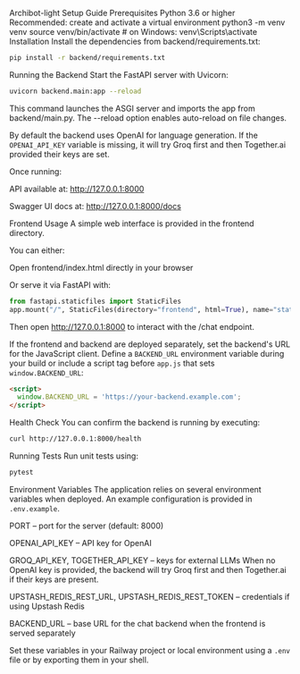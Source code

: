 Archibot-light Setup Guide
Prerequisites
Python 3.6 or higher
Recommended: create and activate a virtual environment
python3 -m venv venv
source venv/bin/activate   # on Windows: venv\Scripts\activate
Installation
Install the dependencies from backend/requirements.txt:
```bash
pip install -r backend/requirements.txt
```
Running the Backend
Start the FastAPI server with Uvicorn:
```bash
uvicorn backend.main:app --reload
```
This command launches the ASGI server and imports the app from backend/main.py.
The --reload option enables auto-reload on file changes.

By default the backend uses OpenAI for language generation. If the
`OPENAI_API_KEY` variable is missing, it will try Groq first and then
Together.ai provided their keys are set.

Once running:

API available at: http://127.0.0.1:8000

Swagger UI docs at: http://127.0.0.1:8000/docs

Frontend Usage
A simple web interface is provided in the frontend directory.

You can either:

Open frontend/index.html directly in your browser

Or serve it via FastAPI with:
```python
from fastapi.staticfiles import StaticFiles
app.mount("/", StaticFiles(directory="frontend", html=True), name="static")
```
Then open http://127.0.0.1:8000 to interact with the /chat endpoint.

If the frontend and backend are deployed separately, set the backend's
URL for the JavaScript client. Define a `BACKEND_URL` environment
variable during your build or include a script tag before `app.js` that
sets `window.BACKEND_URL`:

```html
<script>
  window.BACKEND_URL = 'https://your-backend.example.com';
</script>
```

Health Check
You can confirm the backend is running by executing:
```bash
curl http://127.0.0.1:8000/health
```
Running Tests
Run unit tests using:
```bash
pytest
```
Environment Variables
The application relies on several environment variables when deployed.
An example configuration is provided in `.env.example`.

PORT – port for the server (default: 8000)

OPENAI_API_KEY – API key for OpenAI

GROQ_API_KEY, TOGETHER_API_KEY – keys for external LLMs
  When no OpenAI key is provided, the backend will try Groq first and
  then Together.ai if their keys are present.

UPSTASH_REDIS_REST_URL, UPSTASH_REDIS_REST_TOKEN – credentials if using Upstash Redis

BACKEND_URL – base URL for the chat backend when the frontend is served separately

Set these variables in your Railway project or local environment using a `.env` file or by exporting them in your shell.
